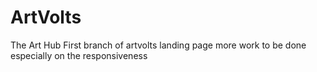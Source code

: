 # ArtVolts
The Art Hub
First branch of artvolts landing page
more work to be done especially on the responsiveness
